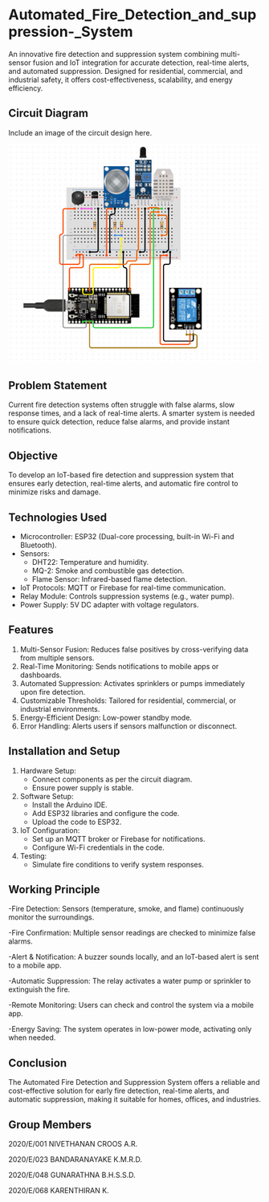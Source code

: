 # Automated_Fire_Detection_and_suppression-_System
An innovative fire detection and suppression system combining multi-sensor fusion and IoT integration for accurate detection, real-time alerts, and automated suppression. Designed for residential, commercial, and industrial safety, it offers cost-effectiveness, scalability, and energy efficiency.

## Circuit Diagram
Include an image of the circuit design here. 


![Alt text](design.png)




## Problem Statement
Current fire detection systems often struggle with false alarms, slow response times, and a lack of real-time alerts. A smarter system is needed to ensure quick detection, reduce false alarms, and provide instant notifications.

## Objective

To develop an IoT-based fire detection and suppression system that ensures early detection, real-time alerts, and automatic fire control to minimize risks and damage.

## Technologies Used
- Microcontroller: ESP32 (Dual-core processing, built-in Wi-Fi and Bluetooth).
- Sensors:
  - DHT22: Temperature and humidity.
  - MQ-2: Smoke and combustible gas detection.
  - Flame Sensor: Infrared-based flame detection.
- IoT Protocols: MQTT or Firebase for real-time communication.
- Relay Module: Controls suppression systems (e.g., water pump).
- Power Supply: 5V DC adapter with voltage regulators.



## Features
1. Multi-Sensor Fusion: Reduces false positives by cross-verifying data from multiple sensors.
2. Real-Time Monitoring: Sends notifications to mobile apps or dashboards.
3. Automated Suppression: Activates sprinklers or pumps immediately upon fire detection.
4. Customizable Thresholds: Tailored for residential, commercial, or industrial environments.
5. Energy-Efficient Design: Low-power standby mode.
6. Error Handling: Alerts users if sensors malfunction or disconnect.



## Installation and Setup
1. Hardware Setup:
   - Connect components as per the circuit diagram.
   - Ensure power supply is stable.
2. Software Setup:
   - Install the Arduino IDE.
   - Add ESP32 libraries and configure the code.
   - Upload the code to ESP32.
3. IoT Configuration:
   - Set up an MQTT broker or Firebase for notifications.
   - Configure Wi-Fi credentials in the code.
4. Testing:
   - Simulate fire conditions to verify system responses.
  

## Working Principle

-Fire Detection: Sensors (temperature, smoke, and flame) continuously monitor the surroundings.

-Fire Confirmation: Multiple sensor readings are checked to minimize false alarms.

-Alert & Notification: A buzzer sounds locally, and an IoT-based alert is sent to a mobile app.

-Automatic Suppression: The relay activates a water pump or sprinkler to extinguish the fire.

-Remote Monitoring: Users can check and control the system via a mobile app.

-Energy Saving: The system operates in low-power mode, activating only when needed.



## Conclusion

The Automated Fire Detection and Suppression System offers a reliable and cost-effective solution for early fire detection, real-time alerts, and automatic suppression, making it suitable for homes, offices, and industries.


## Group Members
2020/E/001 NIVETHANAN CROOS A.R. 

2020/E/023 BANDARANAYAKE K.M.R.D. 

2020/E/048 GUNARATHNA B.H.S.S.D. 

2020/E/068 KARENTHIRAN K. 











